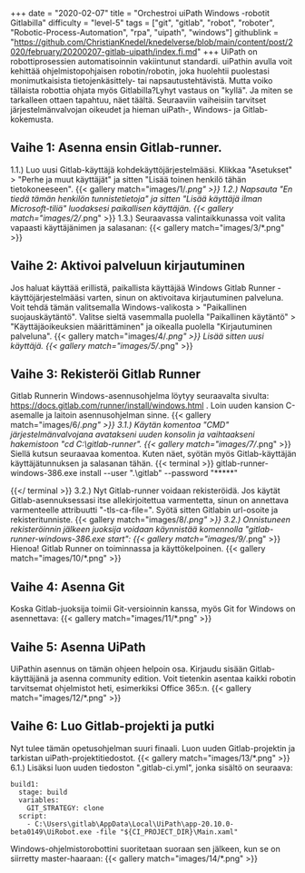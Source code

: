 +++
date = "2020-02-07"
title = "Orchestroi uiPath Windows -robotit Gitlabilla"
difficulty = "level-5"
tags = ["git", "gitlab", "robot", "roboter", "Robotic-Process-Automation", "rpa", "uipath", "windows"]
githublink = "https://github.com/ChristianKnedel/knedelverse/blob/main/content/post/2020/february/20200207-gitlab-uipath/index.fi.md"
+++
UiPath on robottiprosessien automatisoinnin vakiintunut standardi. uiPathin avulla voit kehittää ohjelmistopohjaisen robotin/robotin, joka huolehtii puolestasi monimutkaisista tietojenkäsittely- tai napsautustehtävistä. Mutta voiko tällaista robottia ohjata myös Gitlabilla?Lyhyt vastaus on "kyllä". Ja miten se tarkalleen ottaen tapahtuu, näet täältä. Seuraaviin vaiheisiin tarvitset järjestelmänvalvojan oikeudet ja hieman uiPath-, Windows- ja Gitlab-kokemusta.
## Vaihe 1: Asenna ensin Gitlab-runner.
1.1.) Luo uusi Gitlab-käyttäjä kohdekäyttöjärjestelmääsi. Klikkaa "Asetukset" > "Perhe ja muut käyttäjät" ja sitten "Lisää toinen henkilö tähän tietokoneeseen".
{{< gallery match="images/1/*.png" >}}
1.2.) Napsauta "En tiedä tämän henkilön tunnistetietoja" ja sitten "Lisää käyttäjä ilman Microsoft-tiliä" luodaksesi paikallisen käyttäjän.
{{< gallery match="images/2/*.png" >}}
1.3.) Seuraavassa valintaikkunassa voit valita vapaasti käyttäjänimen ja salasanan:
{{< gallery match="images/3/*.png" >}}

## Vaihe 2: Aktivoi palveluun kirjautuminen
Jos haluat käyttää erillistä, paikallista käyttäjää Windows Gitlab Runner -käyttöjärjestelmääsi varten, sinun on aktivoitava kirjautuminen palveluna. Voit tehdä tämän valitsemalla Windows-valikosta > "Paikallinen suojauskäytäntö". Valitse sieltä vasemmalla puolella "Paikallinen käytäntö" > "Käyttäjäoikeuksien määrittäminen" ja oikealla puolella "Kirjautuminen palveluna".
{{< gallery match="images/4/*.png" >}}
Lisää sitten uusi käyttäjä.
{{< gallery match="images/5/*.png" >}}

## Vaihe 3: Rekisteröi Gitlab Runner
Gitlab Runnerin Windows-asennusohjelma löytyy seuraavalta sivulta: https://docs.gitlab.com/runner/install/windows.html . Loin uuden kansion C-asemalle ja laitoin asennusohjelman sinne.
{{< gallery match="images/6/*.png" >}}
3.1.) Käytän komentoa "CMD" järjestelmänvalvojana avatakseni uuden konsolin ja vaihtaakseni hakemistoon "cd C:\gitlab-runner".
{{< gallery match="images/7/*.png" >}}
Siellä kutsun seuraavaa komentoa. Kuten näet, syötän myös Gitlab-käyttäjän käyttäjätunnuksen ja salasanan tähän.
{{< terminal >}}
gitlab-runner-windows-386.exe install --user ".\gitlab" --password "*****"

{{</ terminal >}}
3.2.) Nyt Gitlab-runner voidaan rekisteröidä. Jos käytät Gitlab-asennuksessasi itse allekirjoitettua varmentetta, sinun on annettava varmenteelle attribuutti "-tls-ca-file=". Syötä sitten Gitlabin url-osoite ja rekisteritunniste.
{{< gallery match="images/8/*.png" >}}
3.2.) Onnistuneen rekisteröinnin jälkeen juoksija voidaan käynnistää komennolla "gitlab-runner-windows-386.exe start":
{{< gallery match="images/9/*.png" >}}
Hienoa! Gitlab Runner on toiminnassa ja käyttökelpoinen.
{{< gallery match="images/10/*.png" >}}

## Vaihe 4: Asenna Git
Koska Gitlab-juoksija toimii Git-versioinnin kanssa, myös Git for Windows on asennettava:
{{< gallery match="images/11/*.png" >}}

## Vaihe 5: Asenna UiPath
UiPathin asennus on tämän ohjeen helpoin osa. Kirjaudu sisään Gitlab-käyttäjänä ja asenna community edition. Voit tietenkin asentaa kaikki robotin tarvitsemat ohjelmistot heti, esimerkiksi Office 365:n.
{{< gallery match="images/12/*.png" >}}

## Vaihe 6: Luo Gitlab-projekti ja putki
Nyt tulee tämän opetusohjelman suuri finaali. Luon uuden Gitlab-projektin ja tarkistan uiPath-projektitiedostot.
{{< gallery match="images/13/*.png" >}}
6.1.) Lisäksi luon uuden tiedoston ".gitlab-ci.yml", jonka sisältö on seuraava:
```
build1:
  stage: build
  variables:
    GIT_STRATEGY: clone
  script:
    - C:\Users\gitlab\AppData\Local\UiPath\app-20.10.0-beta0149\UiRobot.exe -file "${CI_PROJECT_DIR}\Main.xaml"

```
Windows-ohjelmistorobottini suoritetaan suoraan sen jälkeen, kun se on siirretty master-haaraan:
{{< gallery match="images/14/*.png" >}}
